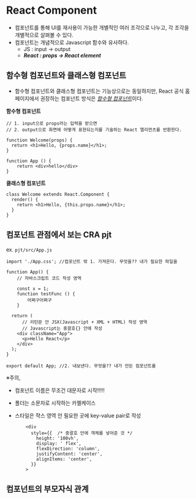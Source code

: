 # React Component

+ 컴포넌트를 통해 UI를 재사용이 가능한 개별적인 여러 조각으로 나누고, 각 조각을 개별적으로 살펴볼 수 있다.
+ 컴포넌트는 개념적으로 Javascript 함수와 유사하다.
  + JS : input -> output
  + ***React : props -> React element***





## 함수형 컴포넌트와 클래스형 컴포넌트

+ 함수형 컴포넌트와 클래스형 컴포넌트는 기능상으로는 동일하지만, React 공식 홈페이지에서 권장하는 컴포넌트 방식은 <u>*함수형 컴포넌트*</u>이다.



**함수형 컴포넌트**

```react
// 1. input으로 props라는 입력을 받으면 
// 2. output으로 화면에 어떻게 표현되는지를 기술하는 React 엘리먼츠를 반환한다.

function Welcome(props) {
  return <h1>Hello, {props.name}</h1>;
}

function App () {
	return <div>hello</div>
}
```



**클래스형 컴포넌트**

```react
class Welcome extends React.Component {
  render() {
    return <h1>Hello, {this.props.name}</h1>;
  }
}
```





## 컴포넌트 관점에서 보는 CRA pjt

ex. `pjt/src/App.js`

```react 
import './App.css'; //컴포넌트 밖 1. 가져온다. 무엇을?? 내가 필요한 파일을

function App() {
    // 자바스크립트 코드 작성 영역
    
    const x = 1;
    function testFunc () {
        어쩌구어쩌구
    }
    
  return (
      // 리턴문 안 JSX(Javascript + XML + HTML) 작성 영역
      // Javascript는 중괄호{} 안에 작성
    <div className="App">
      <p>Hello React</p>
    </div>
  );
}

export default App; //2. 내보낸다. 무엇을?? 내가 만든 컴포넌트를
```

※주의, 

+ 컴포넌트 이름은 무조건 대문자로 시작!!!!!
+ 폴더는 소문자로 시작하는 카멜케이스

+ 스타일은 쟉스 영역 안 필요한 곳에 key-value pair로 작성

  ```react
      <div
        style={{  /* 중괄호 안에 객체를 넣어준 것 */
          height: '100vh',
          display: ' flex',
          flexDirection: 'column',
          justifyContent: 'center',
          alignItems: 'center',
        }}
      >
  ```

  



## 컴포넌트의 부모자식 관계
